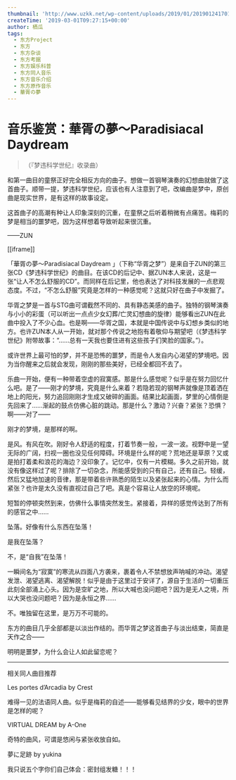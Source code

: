 ```yaml
---
thumbnail: 'http://www.uzkk.net/wp-content/uploads/2019/01/20190124170109.png'
createTime: '2019-03-01T09:27:15+00:00'
author: 栖瓜
tags:
  - 东方Project
  - 东方
  - 东方杂谈
  - 东方考据
  - 东方娱乐科普
  - 东方同人音乐
  - 东方音乐介绍
  - 东方原作音乐
  - 華胥の夢
---
```


# 音乐鉴赏：華胥の夢～Paradisiacal Daydream

> （『梦违科学世纪』收录曲）

和第一曲目的童祭正好完全相反方向的曲子。想做一首钢琴演奏的幻想曲就做了这首曲子。顺带一提，梦违科学世纪，应该也有人注意到了吧，改编曲是梦中，原创曲是现实世界，是有这样的故事设定。

这首曲子的高潮有种让人印象深刻的沉重，在童祭之后听着稍微有点痛苦。梅莉的梦是相当的噩梦吧，因为这样想着导致听起来很沉重。

——ZUN

[[iframe]]

「華胥の夢～Paradisiacal Daydream 」（下称“华胥之梦”）是来自于ZUN的第三张CD《梦违科学世纪》的曲目。在该CD的后记中、据ZUN本人来说，这是一张“让人不怎么舒服的CD”。而同样在后记里，他也表达了对科技发展的一点悲观态度。不过，“不怎么舒服”究竟是怎样的一种感觉呢？这就只好在曲子中发掘了。

华胥之梦是一首与STG曲可谓截然不同的、具有静态美感的曲子。独特的钢琴演奏与小小的彩蛋（可以听出一点点少女幻葬/亡灵幻想曲的旋律）能够看出ZUN在此曲中投入了不少心血。也是啊——华胥之国，本就是中国传说中与幻想乡类似的地方。也许ZUN本人从一开始，就对那个传说之地抱有着敬仰与期望吧（《梦违科学世纪》附带故事：“……总有一天我也要住进有这些孩子们笑脸的国家。”）。

或许世界上最可怕的梦，并不是恐怖的噩梦，而是令人发自内心渴望的梦境吧。因为当你醒来之后就会发现，刚刚的那些美好，已经全都回不去了。

乐曲一开始，便有一种带着空虚的寂寞感。那是什么感觉呢？似乎是在努力回忆什么吧。是了——刚才的梦境，究竟是什么来着？若隐若现的钢琴声就像是顶着洒在地上的阳光，努力追回刚刚才生成又破碎的画面。结果比起画面，梦里的心情倒是先回来了……渐起的鼓点仿佛心脏的跳动。那是什么？激动？兴奋？紧张？恐惧？啊——对了——

刚才的梦境，是那样的啊。

是风。有风在吹。刚好令人舒适的程度，打着节奏一般，一波一波。视野中是一望无际的广阔，扫视一圈也没见任何障碍。环境是什么样的呢？荒地还是草原？又或是拍打着柔和浪花的海边？没印象了。记忆中，仅有一片模糊。多久之前开始，就没有像这样过了呢？排除了一切杂念，所能感受到的只有自己，还有自己。轻缓，然后又猛地加速的音律，那是带着些许熟悉的陌生以及紧张起来的心情。为什么而紧张？也许是太久没有直视过自己了吧。真是个容易让人放空的环境呢。

短暂的停顿突然到来，仿佛什么事情突然发生。紧接着，异样的感觉传达到了所有的感官之中……

坠落。好像有什么东西在坠落！

是我在坠落？

不，是“自我”在坠落！

一瞬间名为“寂寞”的寒流从四面八方袭来，裹着令人不禁想放声呐喊的冲动。渴望发泄、渴望逃离、渴望解脱！似乎是由于这里过于安详了，源自于生活的一切重压此刻全部涌上心头。因为是空旷之地，所以大喊也没问题吧？因为是无人之境，所以大哭也没问题吧？因为是永恒之界……

不。唯独留在这里，是万万不可能的。

东方的曲目几乎全部都是以淡出作结的。而华胥之梦这首曲子与淡出结束，简直是天作之合——

明明是噩梦，为什么会让人如此留恋呢？

---

相关同人曲目推荐

Les portes d’Arcadia by Crest

难得一见的法语同人曲。似乎是梅莉的自述——能够看见结界的少女，眼中的世界是怎样的呢？

VIRTUAL DREAM by A-One

奇特的曲风，可谓是悠闲与紧张收放自如。

夢に足跡 by yukina

我只说五个字你们自己体会：密封组发糖！！！
